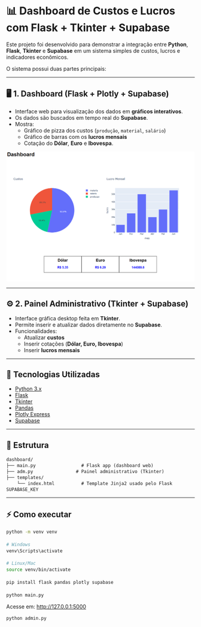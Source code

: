 # 📊 Dashboard de Custos e Lucros com Flask + Tkinter + Supabase

Este projeto foi desenvolvido para demonstrar a integração entre **Python**, **Flask**, **Tkinter** e **Supabase** em um sistema simples de custos, lucros e indicadores econômicos.  

O sistema possui duas partes principais:

---

## 🖥️ 1. Dashboard (Flask + Plotly + Supabase)
- Interface web para visualização dos dados em **gráficos interativos**.
- Os dados são buscados em tempo real do **Supabase**.
- Mostra:
  - Gráfico de pizza dos custos (`produção`, `material`, `salário`)
  - Gráfico de barras com os **lucros mensais**
  - Cotação do **Dólar**, **Euro** e **Ibovespa**.

![Dashboard](/dashboard.png)

---

## ⚙️ 2. Painel Administrativo (Tkinter + Supabase)
- Interface gráfica desktop feita em **Tkinter**.
- Permite inserir e atualizar dados diretamente no **Supabase**.
- Funcionalidades:
  - Atualizar **custos**
  - Inserir cotações (**Dólar, Euro, Ibovespa**)
  - Inserir **lucros mensais**

---

## 🚀 Tecnologias Utilizadas
- [Python 3.x](https://www.python.org/)
- [Flask](https://flask.palletsprojects.com/)
- [Tkinter](https://docs.python.org/3/library/tkinter.html)
- [Pandas](https://pandas.pydata.org/)
- [Plotly Express](https://plotly.com/python/plotly-express/)
- [Supabase](https://supabase.com/)

---

## 📂 Estrutura
```
dashboard/
├── main.py                 # Flask app (dashboard web)
├── adm.py                # Painel administrativo (Tkinter)
├── templates/
    └── index.html          # Template Jinja2 usado pelo Flask SUPABASE_KEY
```
---

## ⚡ Como executar

```bash
python -m venv venv

# Windows
venv\Scripts\activate

# Linux/Mac
source venv/bin/activate

pip install flask pandas plotly supabase

python main.py
```
Acesse em: http://127.0.0.1:5000

```
python admin.py
```
